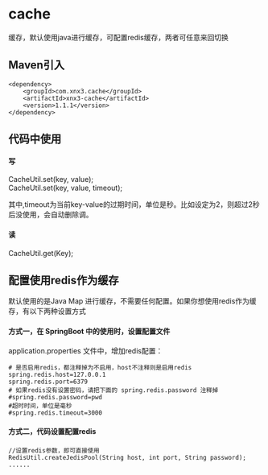 # cache
缓存，默认使用java进行缓存，可配置redis缓存，两者可任意来回切换

## Maven引入
````
<dependency>
	<groupId>com.xnx3.cache</groupId>
	<artifactId>xnx3-cache</artifactId>
	<version>1.1.1</version>
</dependency>
````

## 代码中使用
#### 写
CacheUtil.set(key, value);  
CacheUtil.set(key, value, timeout);  

其中,timeout为当前key-value的过期时间，单位是秒。比如设定为2，则超过2秒后没使用，会自动删除调。

#### 读
CacheUtil.get(Key);

## 配置使用redis作为缓存
默认使用的是Java Map 进行缓存，不需要任何配置。如果你想使用redis作为缓存，有以下两种设置方式

#### 方式一，在 SpringBoot 中的使用时，设置配置文件
application.properties 文件中，增加redis配置：
````
# 是否启用redis，都注释掉为不启用，host不注释则是启用redis
spring.redis.host=127.0.0.1
spring.redis.port=6379
# 如果redis没有设置密码，请把下面的 spring.redis.password 注释掉
#spring.redis.password=pwd
#超时时间，单位是毫秒
#spring.redis.timeout=3000
````

#### 方式二，代码设置配置redis
````
//设置redis参数，即可直接使用
RedisUtil.createJedisPool(String host, int port, String password);
......
````
